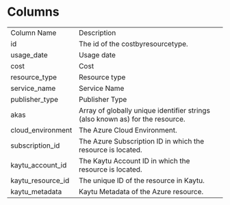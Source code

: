 # Columns  

<table>
	<tr><td>Column Name</td><td>Description</td></tr>
	<tr><td>id</td><td>The id of the costbyresourcetype.</td></tr>
	<tr><td>usage_date</td><td>Usage date</td></tr>
	<tr><td>cost</td><td>Cost</td></tr>
	<tr><td>resource_type</td><td>Resource type</td></tr>
	<tr><td>service_name</td><td>Service Name</td></tr>
	<tr><td>publisher_type</td><td>Publisher Type</td></tr>
	<tr><td>akas</td><td>Array of globally unique identifier strings (also known as) for the resource.</td></tr>
	<tr><td>cloud_environment</td><td>The Azure Cloud Environment.</td></tr>
	<tr><td>subscription_id</td><td>The Azure Subscription ID in which the resource is located.</td></tr>
	<tr><td>kaytu_account_id</td><td>The Kaytu Account ID in which the resource is located.</td></tr>
	<tr><td>kaytu_resource_id</td><td>The unique ID of the resource in Kaytu.</td></tr>
	<tr><td>kaytu_metadata</td><td>Kaytu Metadata of the Azure resource.</td></tr>
</table>